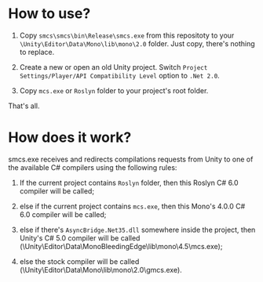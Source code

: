 # How to use? #

1. Copy `smcs\smcs\bin\Release\smcs.exe` from this repositoty to your `\Unity\Editor\Data\Mono\lib\mono\2.0` folder. Just copy, there's nothing to replace.

2. Create a new or open an old Unity project. Switch `Project Settings/Player/API Compatibility Level` option to `.Net 2.0`.

3. Copy `mcs.exe` or `Roslyn` folder to your project's root folder.

That's all.

# How does it work? #

smcs.exe receives and redirects compilations requests from Unity to one of the available C# compilers using the following rules:

1. If the current project contains `Roslyn` folder, then this Roslyn C# 6.0 compiler will be called;

2. else if the current project contains `mcs.exe`, then this Mono's 4.0.0 C# 6.0 compiler will be called;

3. else if there's `AsyncBridge.Net35.dll` somewhere inside the project, then Unity's C# 5.0 compiler will be called (\Unity\Editor\Data\MonoBleedingEdge\lib\mono\4.5\mcs.exe);

4. else the stock compiler will be called (\Unity\Editor\Data\Mono\lib\mono\2.0\gmcs.exe).